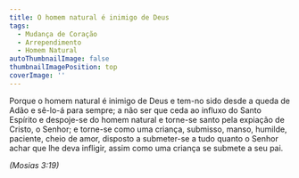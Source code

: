```yaml
---
title: O homem natural é inimigo de Deus
tags:
  - Mudança de Coração
  - Arrependimento
  - Homem Natural
autoThumbnailImage: false
thumbnailImagePosition: top
coverImage: ''
---
```

Porque o homem natural é inimigo de Deus e tem-no sido desde a queda de Adão e sê-lo-á para sempre; a não ser que ceda ao influxo do Santo Espírito e despoje-se do homem natural e torne-se santo pela expiação de Cristo, o Senhor; e torne-se como uma criança, submisso, manso, humilde, paciente, cheio de amor, disposto a submeter-se a tudo quanto o Senhor achar que lhe deva infligir, assim como uma criança se submete a seu pai.

_(Mosias 3:19)_
